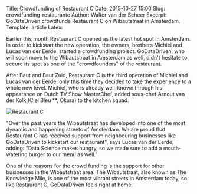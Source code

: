Title: Crowdfunding of Restaurant C
Date: 2015-10-27 15:00
Slug: crowdfunding-restaurantc
Author: Walter van der Scheer
Excerpt: GoDataDriven crowdfunds Restaurant C on Wibautstraat in Amsterdam.
Template: article
Latex:

<span class="lead">Earlier this month Restaurant C opened as the latest hot spot in Amsterdam. In order to kickstart the new operation, the owners, brothers Michiel and Lucas van der Eerde, started a crowdfunding project. GoDataDriven, who will soon move to the Wibautstraat in Amsterdam as well, didn't hesitate to secure its spot as one of the "crowdfounders" of the restaurant. </span>

After Baut and Baut Zuid, Restaurant C is the third operation of Michiel and Lucas van der Eerde, only this time they decided to take the experience to a whole new level. Michiel, who is already well-known through his appearance on Dutch TV Show MasterChef, added sous-chef Arnout van der Kolk (Ciel Bleu **, Okura) to the kitchen squad.

![Restaurant C](/static/images/crowdfunding/restaurant-c/jpg)

"Over the past years the Wibautstraat has developed into one of the most dynamic and happening streets of Amsterdam. We are proud that Restaurant C has received support from neighbouring businesses like GoDataDriven to kickstart our restaurant", says Lucas van der Eerde, adding: "Data Science makes hungry, so we made sure to add a mouth-watering burger to our menu as well."

One of the reasons for the crowd funding is the support for other businesses in the Wibautstraat area. The Wibautstraat, also known as The Knowledge Mile, is one of the most vibrant streets in Amsterdam today, so like Restaurant C, GoDataDriven feels right at home.

